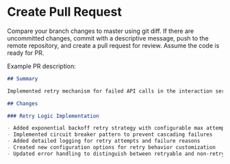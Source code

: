 # Create Pull Request

Compare your branch changes to master using git diff. If there are uncommitted changes, commit with a descriptive message, push to the remote repository, and create a pull request for review. Assume the code is ready for PR.

Example PR description:

```markdown
## Summary

Implemented retry mechanism for failed API calls in the interaction service to improve reliability during transient network issues.

## Changes

### Retry Logic Implementation

- Added exponential backoff retry strategy with configurable max attempts (default: 3)
- Implemented circuit breaker pattern to prevent cascading failures
- Added detailed logging for retry attempts and failure reasons
- Created new configuration options for retry behavior customization
- Updated error handling to distinguish between retryable and non-retryable errors
```

